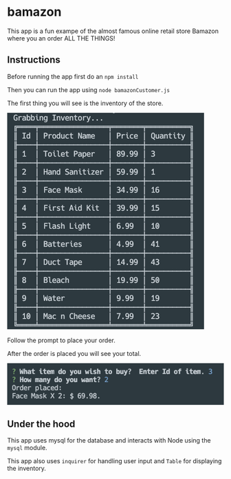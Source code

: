 # bamazon

This app is a fun exampe of the almost famous online retail store Bamazon where you an order ALL THE THINGS!

## Instructions

Before running the app first do an `npm install`

Then you can run the app using `node bamazonCustomer.js`

The first thing you will see is the inventory of the store.

![image](/assets/images/img1.png)

Follow the prompt to place your order.

After the order is placed you will see your total.

![image](/assets/images/img2.png)


## Under the hood

This app uses mysql for the database and interacts with Node using the `mysql` module.

This app also uses `inquirer` for handling user input and `Table` for displaying the inventory.
